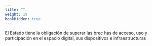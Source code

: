 ```yaml
---
title: ""
weight: 19
bookHidden: true
---
```

El Estado tiene la obligación de superar las brec
has de acceso, 
uso y participación en el espacio digital, sus dispositivos e infraestructuras